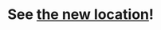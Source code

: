 # See [the new location](https://github.com/pyroscope/rtorrent-ps/blob/master/docs/ScreenShotGallery.md)!
